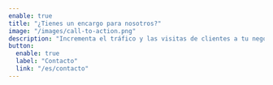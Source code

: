 ```yaml
---
enable: true
title: "¿Tienes un encargo para nosotros?"
image: "/images/call-to-action.png"
description: "Incrementa el tráfico y las visitas de clientes a tu negocio. ¡Contáctanos y comienza tu camino hacia el éxito hoy mismo!"
button:
  enable: true
  label: "Contacto"
  link: "/es/contacto"
---
```

